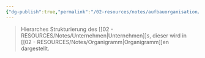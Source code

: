 ```yaml
---
{"dg-publish":true,"permalink":"/02-resources/notes/aufbauorganisation/","tags":["ausbildung/gfn/ap1/vorbereitung","organisation","wirtschaft/bwl"],"noteIcon":"","updated":"2025-09-27T01:32:43.658+02:00"}
---
```


>Hierarches Strukturierung des [[02 - RESOURCES/Notes/Unternehmen\|Unternehmen]]s, dieser wird in [[02 - RESOURCES/Notes/Organigramm\|Organigramm]]en dargestellt.

